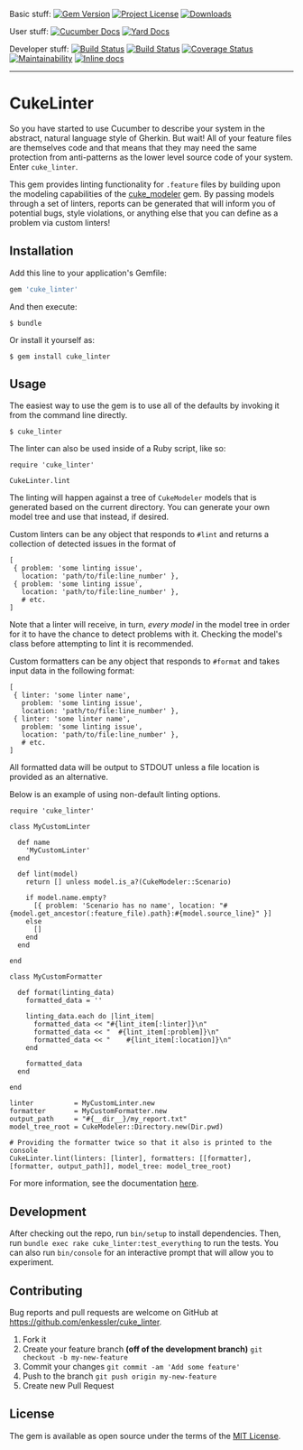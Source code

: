Basic stuff:
[![Gem Version](https://badge.fury.io/rb/cuke_linter.svg)](https://rubygems.org/gems/cuke_linter)
[![Project License](https://img.shields.io/badge/license-MIT-blue.svg)](https://opensource.org/licenses/mit-license.php)
[![Downloads](https://img.shields.io/gem/dt/cuke_linter.svg)](https://rubygems.org/gems/cuke_linter)

User stuff:
[![Cucumber Docs](http://img.shields.io/badge/Documentation-Features-green.svg)](https://app.cucumber.pro/projects/cuke_linter)
[![Yard Docs](http://img.shields.io/badge/Documentation-API-blue.svg)](https://www.rubydoc.info/gems/cuke_linter)

Developer stuff:
[![Build Status](https://travis-ci.org/enkessler/cuke_linter.svg?branch=dev)](https://travis-ci.org/enkessler/cuke_linter)
[![Build Status](https://ci.appveyor.com/api/projects/status/g5o70u747x073evy?svg=true)](https://ci.appveyor.com/project/enkessler/cuke-linter)
[![Coverage Status](https://coveralls.io/repos/github/enkessler/cuke_linter/badge.svg?branch=dev)](https://coveralls.io/github/enkessler/cuke_linter?branch=dev)
[![Maintainability](https://api.codeclimate.com/v1/badges/d1b86760e59a457c8e73/maintainability)](https://codeclimate.com/github/enkessler/cuke_linter/maintainability)
[![Inline docs](http://inch-ci.org/github/enkessler/cuke_linter.svg?branch=dev)](https://inch-ci.org/github/enkessler/cuke_linter?branch=dev)

---

# CukeLinter

So you have started to use Cucumber to describe your system in the abstract, natural language style of Gherkin. But wait! All of your feature files are themselves code and that means that they may need the same protection from anti-patterns as the lower level source code of your system. Enter `cuke_linter`.

This gem provides linting functionality for `.feature` files by building upon the modeling capabilities of the [cuke_modeler](https://github.com/enkessler/cuke_modeler) gem. By passing models through a set of linters, reports can be generated that will inform you of potential bugs, style violations, or anything else that you can define as a problem  via custom linters! 

## Installation

Add this line to your application's Gemfile:

```ruby
gem 'cuke_linter'
```

And then execute:

    $ bundle

Or install it yourself as:

    $ gem install cuke_linter

## Usage

The easiest way to use the gem is to use all of the defaults by invoking it from the command line directly.

```
$ cuke_linter
```

The linter can also be used inside of a Ruby script, like so:

```
require 'cuke_linter'

CukeLinter.lint
```

The linting will happen against a tree of `CukeModeler` models that is generated based on the current directory. You can generate your own model tree and use that instead, if desired.

Custom linters can be any object that responds to `#lint` and returns a collection of detected issues in the format of

```
[
 { problem: 'some linting issue',
   location: 'path/to/file:line_number' },
 { problem: 'some linting issue',
   location: 'path/to/file:line_number' },
   # etc.
]
```

Note that a linter will receive, in turn, *every model* in the model tree in order for it to have the chance to detect problems with it. Checking the model's class before attempting to lint it is recommended.

Custom formatters can be any object that responds to `#format` and takes input data in the following format:

```
[
 { linter: 'some linter name',
   problem: 'some linting issue',
   location: 'path/to/file:line_number' },
 { linter: 'some linter name',
   problem: 'some linting issue',
   location: 'path/to/file:line_number' },
   # etc.
]
```

All formatted data will be output to STDOUT unless a file location is provided as an alternative.

Below is an example of using non-default linting options.

```
require 'cuke_linter'

class MyCustomLinter

  def name
    'MyCustomLinter'
  end

  def lint(model)
    return [] unless model.is_a?(CukeModeler::Scenario)

    if model.name.empty?
      [{ problem: 'Scenario has no name', location: "#{model.get_ancestor(:feature_file).path}:#{model.source_line}" }]
    else
      []
    end
  end

end

class MyCustomFormatter

  def format(linting_data)
    formatted_data = ''

    linting_data.each do |lint_item|
      formatted_data << "#{lint_item[:linter]}\n"
      formatted_data << "  #{lint_item[:problem]}\n"
      formatted_data << "    #{lint_item[:location]}\n"
    end

    formatted_data
  end

end

linter          = MyCustomLinter.new
formatter       = MyCustomFormatter.new
output_path     = "#{__dir__}/my_report.txt"
model_tree_root = CukeModeler::Directory.new(Dir.pwd)

# Providing the formatter twice so that it also is printed to the console
CukeLinter.lint(linters: [linter], formatters: [[formatter], [formatter, output_path]], model_tree: model_tree_root)
```


For more information, see the documentation [here](https://app.cucumber.pro/projects/cuke_linter).


## Development

After checking out the repo, run `bin/setup` to install dependencies. Then, run `bundle exec rake cuke_linter:test_everything` to run the tests. You can also run `bin/console` for an interactive prompt that will allow you to experiment.

## Contributing

Bug reports and pull requests are welcome on GitHub at https://github.com/enkessler/cuke_linter.

1. Fork it
2. Create your feature branch **(off of the development branch)**
   `git checkout -b my-new-feature`
3. Commit your changes
   `git commit -am 'Add some feature'`
4. Push to the branch
   `git push origin my-new-feature`
5. Create new Pull Request

## License

The gem is available as open source under the terms of the [MIT License](https://opensource.org/licenses/MIT).
